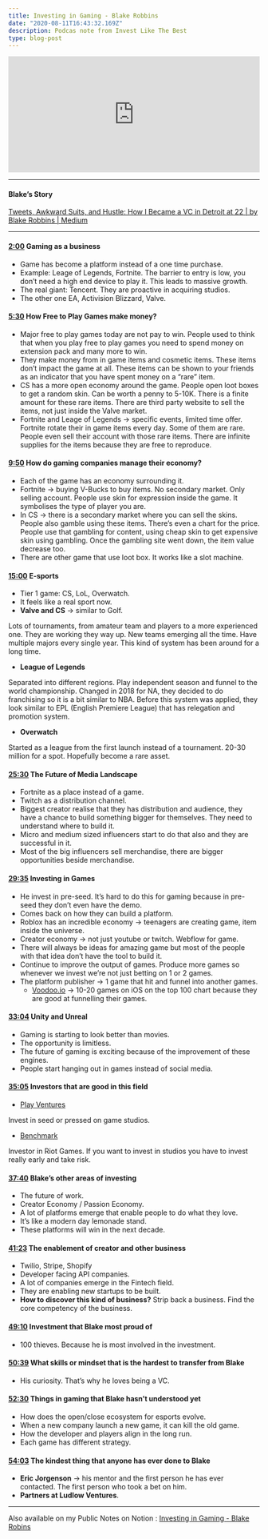 ```yaml
---
title: Investing in Gaming - Blake Robbins
date: "2020-08-11T16:43:32.169Z"
description: Podcas note from Invest Like The Best
type: blog-post
---
```


<iframe src="https://open.spotify.com/embed-podcast/episode/60MKDviyMQlVkf6PTFVVi5" width="100%" height="232" frameborder="0" allowtransparency="true" allow="encrypted-media"></iframe>

---
#### Blake’s Story


[Tweets, Awkward Suits, and Hustle: How I Became a VC in Detroit at 22 | by Blake Robbins | Medium](https://medium.com/@blakeir/tweets-awkward-suits-and-hustle-how-i-became-a-vc-in-detroit-at-22-c41ea22884e1)

---

#### [2:00](https://overcast.fm/+Lzu1yaNWU/2:00) **Gaming as a business**
- Game has become a platform instead of a one time purchase.
- Example: Leage of Legends, Fortnite. The barrier to entry is low, you don’t need a high end device to play it. This leads to massive growth.
- The real giant: Tencent. They are proactive in acquiring studios.
- The other one EA, Activision Blizzard, Valve.

#### [5:30](https://overcast.fm/+Lzu1yaNWU/5:37) **How Free to Play Games make money?**
- Major free to play games today are not pay to win. People used to think that when you play free to play games you need to spend money on extension pack and many more to win.
- They make money from in game items and cosmetic items. These items don’t impact the game at all. These items can be shown to your friends as an indicator that you have spent money on a “rare” item.
- CS has a more open economy around the game. People open loot boxes to get a random skin. Can be worth a penny to 5-10K. There is a finite amount for these rare items. There are third party website to sell the items, not just inside the Valve market. 
- Fortnite and Leage of Legends -> specific events, limited time offer.
Fortnite rotate their in game items every day. Some of them are rare. People even sell their account with those rare items.
There are infinite supplies for the items because they are free to reproduce.

#### [9:50](https://overcast.fm/+Lzu1yaNWU/9:50) **How do gaming companies manage their economy?**
- Each of the game has an economy surrounding it.
- Fortnite -> buying V-Bucks to buy items. No secondary market. Only selling account. People use skin for expression inside the game. It symbolises the type of player you are. 
- In CS -> there is a secondary market where you can sell the skins. People also gamble using these items. There’s even a chart for the price. People use that gambling for content, using cheap skin to get expensive skin using gambling. Once the gambling site went down, the item value decrease too.
- There are other game that use loot box. It works like a slot machine. 

#### [15:00](https://overcast.fm/+Lzu1yaNWU/15:00) **E-sports**
- Tier 1 game: CS, LoL, Overwatch.
- It feels like a real sport now. 
- **Valve and CS** -> similar to Golf.

Lots of tournaments, from amateur team and players to a more experienced one. They are working they way up.
New teams emerging all the time.
Have multiple majors every single year.
This kind of system has been around for a long time.

- **League of Legends**

Separated into different regions.
Play independent season and funnel to the world championship.
Changed in 2018 for NA, they decided to do franchising so it is a bit similar to NBA. Before this system was applied, they look similar to EPL (English Premiere League) that has relegation and promotion system.

- **Overwatch**

Started as a league from the first launch instead of a tournament.
20-30 million for a spot. Hopefully become a rare asset.

#### [25:30](https://overcast.fm/+Lzu1yaNWU/25:30) **The Future of Media Landscape**
- Fortnite as a place instead of a game.
- Twitch as a distribution channel.
- Biggest creator realise that they has distribution and audience, they have a chance to build something bigger for themselves. They need to understand where to build it.
- Micro and medium sized influencers start to do that also and they are successful in it.
- Most of the big influencers sell merchandise, there are bigger opportunities beside merchandise.

#### [29:35](https://overcast.fm/+Lzu1yaNWU/29:35) **Investing in Games**
- He invest in pre-seed. It’s hard to do this for gaming because in pre-seed they don’t even have the demo.
- Comes back on how they can build a platform.
- Roblox has an incredible economy -> teenagers are creating game, item inside the universe.
- Creator economy -> not just youtube or twitch. Webflow for game.
- There will always be ideas for amazing game but most of the people with that idea don’t have the tool to build it.
- Continue to improve the output of games. Produce more games so whenever we invest we’re not just betting on 1 or 2 games.
- The platform publisher -> 1 game that hit and funnel into another games.
	- [Voodoo.io](https://www.voodoo.io/) -> 10-20 games on iOS on the top 100 chart because they are good at funnelling their games.

#### [33:04](https://overcast.fm/+Lzu1yaNWU/33:04) **Unity and Unreal**
- Gaming is starting to look better than movies.
- The opportunity is limitless.
- The future of gaming is exciting because of the improvement of these engines.
- People start hanging out in games instead of social media.

#### [35:05](https://overcast.fm/+Lzu1yaNWU/35:05) **Investors that are good in this field**
- [Play Ventures](https://playventures.vc/)

Invest in seed or pressed on game studios.

- [Benchmark](http://www.benchmark.com/)

Investor in Riot Games.
If you want to invest in studios you have to invest really early and take risk.

#### [37:40](https://overcast.fm/+Lzu1yaNWU/37:40) **Blake’s other areas of investing**
- The future of work.
- Creator Economy / Passion Economy.
- A lot of platforms emerge that enable people to do what they love.
- It’s like a modern day lemonade stand.
- These platforms will win in the next decade.

#### [41:23](https://overcast.fm/+Lzu1yaNWU/41:23) **The enablement of creator and other business**
- Twilio, Stripe, Shopify
- Developer facing API companies.
- A lot of companies emerge in the Fintech field.
- They are enabling new startups to be built.
- **How to discover this kind of business?** Strip back a business. Find the core competency of the business.

#### [49:10](https://overcast.fm/+Lzu1yaNWU/49:10) **Investment that Blake most proud of**
- 100 thieves. Because he is most involved in the investment. 

#### [50:39](https://overcast.fm/+Lzu1yaNWU/50:39) **What skills or mindset that is the hardest to transfer from Blake**
- His curiosity. That’s why he loves being a VC.

#### [52:30](https://overcast.fm/+Lzu1yaNWU/52:30) **Things in gaming that Blake hasn’t understood yet**
- How does the open/close ecosystem for esports evolve.
- When a new company launch a new game, it can kill the old game. 
- How the developer and players align in the long run.
- Each game has different strategy.

#### [54:03](https://overcast.fm/+Lzu1yaNWU/54:03) **The kindest thing that anyone has ever done to Blake**
- **Eric Jorgenson** -> his mentor and the first person he has ever contacted. The first person who took a bet on him.
- **Partners at Ludlow Ventures**.

---
Also available on my Public Notes on Notion : [Investing in Gaming - Blake Robins](https://www.notion.so/juliananderson/Investing-in-Gaming-Blake-Robbins-e52381ad393548c19cdd2a4493de2a5c)